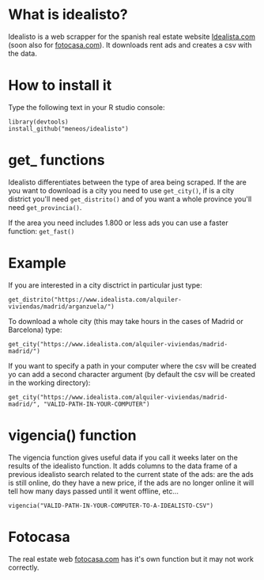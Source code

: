 # What is idealisto?
Idealisto is a web scrapper for the spanish real estate website [Idealista.com](https://www.idealista.com/) (soon also for [fotocasa.com](https://www.fotocasa.es/es/)). It downloads rent ads and creates a csv with the data.


# How to install it
Type the following text in your R studio console:

```
library(devtools)
install_github("meneos/idealisto")
```

# get_ functions

Idealisto differentiates between the type of area being scraped. If the are you want to download is a city you need to use ```get_city()```, if is a city district you'll need ```get_distrito()``` and of you want a whole province you'll need ```get_provincia()```.

If the area you need includes 1.800 or less ads you can use a faster function: ```get_fast()```

# Example

If you are interested in a city disctrict in particular just type:
```
get_distrito("https://www.idealista.com/alquiler-viviendas/madrid/arganzuela/")
```

To download a whole city (this may take hours in the cases of Madrid or Barcelona) type:
```
get_city("https://www.idealista.com/alquiler-viviendas/madrid-madrid/")
```

If you want to specify a path in your computer where the csv will be created yo can add a second character argument (by default the csv will be created in the working directory):

```
get_city("https://www.idealista.com/alquiler-viviendas/madrid-madrid/", "VALID-PATH-IN-YOUR-COMPUTER")
```

# vigencia() function
The vigencia function gives useful data if you call it weeks later on the results of the idealisto function. It adds columns to the data frame of a previous idealisto search related to the current state of the ads: are the ads is still online, do they have a new price, if the ads are no longer online it will tell how many days passed until it went offline, etc...

```
vigencia("VALID-PATH-IN-YOUR-COMPUTER-TO-A-IDEALISTO-CSV")
```


# Fotocasa

The real estate web [fotocasa.com](https://www.fotocasa.es/es/) has it's own function but it may not work correctly.

